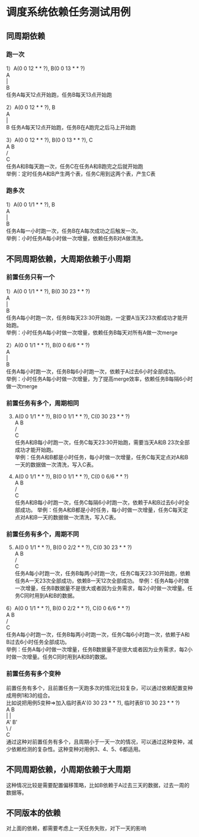 # 调度系统依赖任务测试用例

## 同周期依赖

### 跑一次

1）A(0 0 12 * * ?), B(0 0 13 * * ?)  
A   
|  
B  
任务A每天12点开始跑，任务B每天13点开始跑

2）A(0 0 12 * * ?), B  
A  
|  
B
任务A每天12点开始跑，任务B在A跑完之后马上开始跑

3）A(0 0 12 * * ?), B(0 0 13 * * ?), C  
A  B  
 \/  
 C  
任务A和B每天跑一次，任务C在任务A和B跑完之后就开始跑  
举例：定时任务A和B产生两个表，任务C用到这两个表，产生C表

### 跑多次 
1）A(0 0 1/1 * * ?), B  
A  
|  
B  
任务A每一小时跑一次，任务B在A每次成功之后触发一次。  
举例：小时任务A每小时做一次增量，依赖任务B对A做清洗。

## 不同周期依赖，大周期依赖于小周期

### 前置任务只有一个

1）A(0 0 1/1 * * ?), B(0 30 23 * * ?)  
A  
|  
B  
任务A每小时跑一次，任务B每天23:30开始跑，一定要A当天23次都成功才能开始跑。  
举例：小时任务A每小时做一次增量，依赖任务B每天对所有A做一次merge

2）A(0 0 1/1 * * ?), B(0 0 6/6 * * ?)  
A  
|  
B  
任务A每小时跑一次，任务B每6小时跑一次，依赖于A过去6小时全部成功。  
举例：小时任务A每小时做一次增量，为了提高merge效率，依赖任务B每隔6小时做一次merge

### 前置任务有多个，周期相同

3) A(0 0 1/1 * * ?), B(0 0 1/1 * * ?), C(0 30 23 * * ?)  
A  B  
 \/  
 C   
任务A和B每小时跑一次，任务C每天23:30开始跑，需要当天A和B 23次全部成功才能开始跑。  
举例：任务A和B都是小时任务，每小时做一次增量，任务C每天定点对A和B一天的数据做一次清洗，写入C表。

4) A(0 0 1/1 * * ?), B(0 0 1/1 * * ?), C(0 0 6/6 * * ?)  
A  B  
 \/  
 C   
任务A和B每小时跑一次，任务C每隔6小时跑一次，依赖于A和B过去6小时全部成功。
举例：任务A和B都是小时任务，每小时做一次增量，任务C每天定点对A和B一天的数据做一次清洗，写入C表。

### 前置任务有多个，周期不同

5) A(0 0 1/1 * * ?), B(0 0 2/2 * * ?), C(0 30 23 * * ?)  
A  B  
 \/  
 C   
任务A每小时跑一次，任务B每两小时跑一次，任务C每天23:30开始跑，依赖任务A一天23次全部成功，依赖B一天12次全部成功。
举例：任务A每小时做一次增量，任务B数据量不是很大或者因为业务需求，每2小时做一次增量。任务C同时用到A和B的数据。

6）A(0 0 1/1 * * ?), B(0 0 2/2 * * ?), C(0 0 6/6 * * ?)  
A  B  
 \/  
 C   
任务A每小时跑一次，任务B每两小时跑一次，任务C每6小时跑一次，依赖于A和B过去6小时任务全部成功。  
举例：任务A每小时做一次增量，任务B数据量不是很大或者因为业务需求，每2小时做一次增量。任务C同时用到A和B的数据。

### 前置任务有多个变种

前置任务有多个，且前置任务一天跑多次的情况比较复杂，可以通过依赖配置变种成用例1和3的组合。  
比如说把用例5变种=>加入临时表A'(0 30 23 * * ?), 临时表B'(0 30 23 * * ?)  
A   B  
|   |   
A'  B'  
\ /  
 C    
通过这种对前置任务有多个，且周期小于一天一次的情况，可以通过这种变种，减少依赖检测的复杂性。这种变种对用例3、4、5、6都适用。



## 不同周期依赖，小周期依赖于大周期

这种情况比较是需要配置偏移策略，比如B依赖于A过去三天的数据，过去一周的数据等。

## 不同版本的依赖
对上面的依赖，都需要考虑上一天任务失败，对下一天的影响

